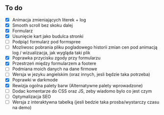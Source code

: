 ## To do
- [x] Animacja zmieniających literek + log
- [x] Smooth scroll bez skoku dalej
- [x] Formularz
- [x] Usunięcie kart jako budulca stronki
- [ ] Podpiąć formularz pod formspree
- [ ] Mozliwosc pobrania pliku pogladowego historii zmian cen pod animacją log / wizualizacja, jak wygląda taki plik
- [x] Poprawka przycisku zgody przy formularzu
- [x] Przestrzeń między formularzem a footere
- [ ] Podmiana moich danych na dane firmowe
- [ ] Wersja w jezyku angielskim (oraz innych, jesli będzie taka potrzeba)
- [x] Poprawki w darkmode
- [x] Rewizja ogolna palety barw (Alternatywne palety wprowadzone)
- [ ] Dodac komentarze do CSS oraz JS, zeby wiadomo bylo co jest czym
- [ ] Optymalizacja SEO
- [ ] Wersja z interaktywna tabelką (jesli bedzie taka prosba/wystarczy czasu na demo)
